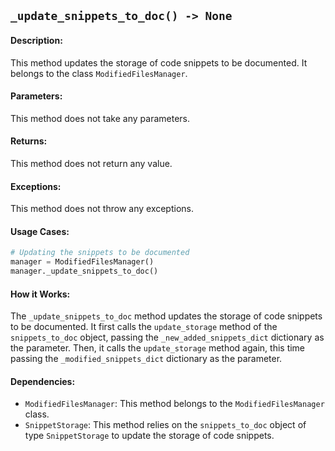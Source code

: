## `_update_snippets_to_doc() -> None`

#### Description:
This method updates the storage of code snippets to be documented. It belongs to the class `ModifiedFilesManager`.

#### Parameters:
This method does not take any parameters.

#### Returns:
This method does not return any value.

#### Exceptions:
This method does not throw any exceptions.

#### Usage Cases:

```python
# Updating the snippets to be documented
manager = ModifiedFilesManager()
manager._update_snippets_to_doc()
```

#### How it Works:
The `_update_snippets_to_doc` method updates the storage of code snippets to be documented. It first calls the `update_storage` method of the `snippets_to_doc` object, passing the `_new_added_snippets_dict` dictionary as the parameter. Then, it calls the `update_storage` method again, this time passing the `_modified_snippets_dict` dictionary as the parameter.

#### Dependencies:
- `ModifiedFilesManager`: This method belongs to the `ModifiedFilesManager` class.
- `SnippetStorage`: This method relies on the `snippets_to_doc` object of type `SnippetStorage` to update the storage of code snippets.